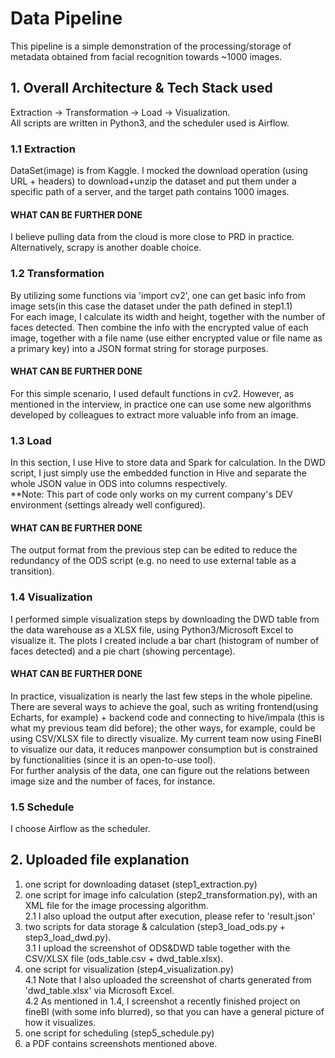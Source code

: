 # Data Pipeline
This pipeline is a simple demonstration of the processing/storage of metadata obtained from facial recognition towards ~1000 images.

## 1. Overall Architecture & Tech Stack used
Extraction -> Transformation -> Load -> Visualization.
<br>All scripts are written in Python3, and the scheduler used is Airflow.

### 1.1 Extraction 
DataSet(image) is from Kaggle. I mocked the download operation (using URL + headers) to download+unzip the dataset and put them under a specific path of a server, and the target path contains 1000 images.
#### WHAT CAN BE FURTHER DONE
I believe pulling data from the cloud is more close to PRD in practice.
<br> Alternatively, scrapy is another doable choice.

### 1.2 Transformation
By utilizing some functions via 'import cv2', one can get basic info from image sets(in this case the dataset under the path defined in step1.1)
<br>For each image, I calculate its width and height, together with the number of faces detected. Then combine the info with the encrypted value of each image, together with a file name (use either encrypted value or file name as a primary key) into a JSON format string for storage purposes. 
#### WHAT CAN BE FURTHER DONE
For this simple scenario, I used default functions in cv2. However, as mentioned in the interview, in practice one can use some new algorithms developed by colleagues to extract more valuable info from an image.

### 1.3 Load
In this section, I use Hive to store data and Spark for calculation. In the DWD script, I just simply use the embedded function in Hive and separate the whole JSON value in ODS into columns respectively.
<br>**Note: This part of code only works on my current company's DEV environment (settings already well configured). 
#### WHAT CAN BE FURTHER DONE
The output format from the previous step can be edited to reduce the redundancy of the ODS script (e.g. no need to use external table as a transition).

### 1.4 Visualization
I performed simple visualization steps by downloading the DWD table from the data warehouse as a XLSX file, using Python3/Microsoft Excel to visualize it. The plots I created include a bar chart (histogram of number of faces detected) and a pie chart (showing percentage). 
#### WHAT CAN BE FURTHER DONE
In practice, visualization is nearly the last few steps in the whole pipeline. There are several ways to achieve the goal, such as writing frontend(using Echarts, for example) + backend code and connecting to hive/impala (this is what my previous team did before); the other ways, for example, could be using CSV/XLSX file to directly visualize. My current team now using FineBI to visualize our data, it reduces manpower consumption but is constrained by functionalities (since it is an open-to-use tool).
<br> For further analysis of the data, one can figure out the relations between image size and the number of faces, for instance.

### 1.5 Schedule
I choose Airflow as the scheduler.


## 2. Uploaded file explanation
1. one script for downloading dataset (step1_extraction.py)
2. one script for image info calculation (step2_transformation.py), with an XML file for the image processing algorithm.
<br>2.1 I also upload the output after execution, please refer to 'result.json'
3. two scripts for data storage & calculation (step3_load_ods.py + step3_load_dwd.py). 
<br>3.1 I upload the screenshot of ODS&DWD table together with the CSV/XLSX file (ods_table.csv + dwd_table.xlsx).
4. one script for visualization (step4_visualization.py)
<br>4.1 Note that I also uploaded the screenshot of charts generated from 'dwd_table.xlsx' via Microsoft Excel.
<br>4.2 As mentioned in 1.4, I screenshot a recently finished project on fineBI (with some info blurred), so that you can have a general picture of how it visualizes.
5. one script for scheduling (step5_schedule.py)
6. a PDF contains screenshots mentioned above.


